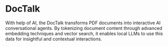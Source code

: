 # DocTalk
With help of AI, the DocTalk transforms PDF documents into interactive AI conversational agents. By tokenizing document content through advanced embedding techniques and vector search, it enables local LLMs to use this data for insightful and contextual interactions.
